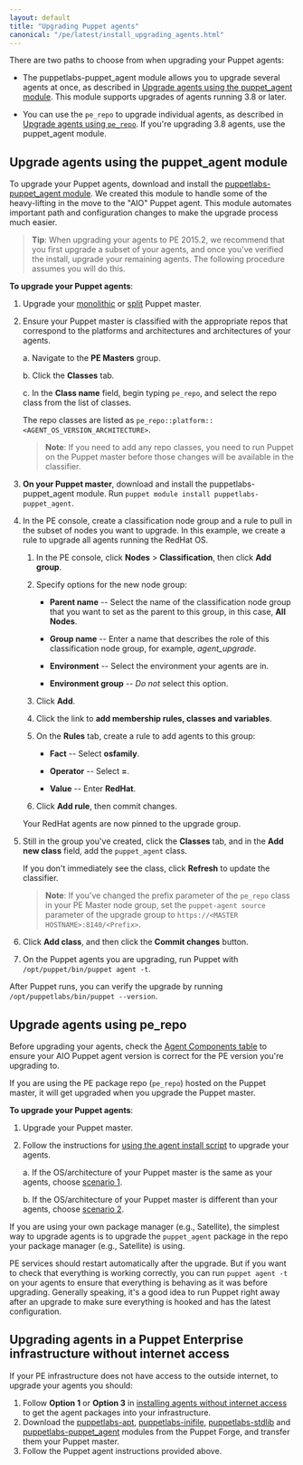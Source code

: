 ```yaml
---
layout: default
title: "Upgrading Puppet agents"
canonical: "/pe/latest/install_upgrading_agents.html"
---
```



There are two paths to choose from when upgrading your Puppet agents:

* The puppetlabs-puppet\_agent module allows you to upgrade several agents at once, as described in [Upgrade agents using the puppet_agent module](#upgrade-agents-using-the-puppetagent-module). This module supports upgrades of agents running 3.8 or later.

* You can use the `pe_repo` to upgrade individual agents, as described in [Upgrade agents using `pe_repo`](#upgrade-agents-using-perepo). If you're upgrading 3.8 agents, use the puppet_agent module.

## Upgrade agents using the puppet_agent module

To upgrade your Puppet agents, download and install the [puppetlabs-puppet_agent module](https://forge.puppetlabs.com/puppetlabs/puppet_agent). We created this module to handle some of the heavy-lifting in the move to the "AIO" Puppet agent. This module automates important path and configuration changes to make the upgrade process much easier.

> **Tip**: When upgrading your agents to PE 2015.2, we recommend that you first upgrade a subset of your agents, and once you've verified the install, upgrade your remaining agents. The following procedure assumes you will do this.

**To upgrade your Puppet agents**:

1. Upgrade your [monolithic](./upgrade_mono.html) or [split](./upgrade_split.html) Puppet master.
2. Ensure your Puppet master is classified with the appropriate repos that correspond to the platforms and architectures and architectures of your agents.

   a. Navigate to the **PE Masters** group.

   b. Click the **Classes** tab.

   c. In the **Class name** field, begin typing `pe_repo`, and select the repo class from the list of classes.

   The repo classes are listed as `pe_repo::platform::<AGENT_OS_VERSION_ARCHITECTURE>`.

   >**Note**: If you need to add any repo classes, you need to run Puppet on the Puppet master before those changes will be available in the classifier.

3. **On your Puppet master**, download and install the puppetlabs-puppet\_agent module. Run `puppet module install puppetlabs-puppet_agent`.

4. In the PE console, create a classification node group and a rule to pull in the subset of nodes you want to upgrade. In this example, we create a rule to upgrade all agents running the RedHat OS.

   1. In the PE console, click **Nodes** > **Classification**, then click **Add group**.

   2. Specify options for the new node group:

      - **Parent name** -- Select the name of the classification node group that you want to set as the parent to this group, in this case, **All Nodes**.

      - **Group name** -- Enter a name that describes the role of this classification node group, for example, *agent_upgrade*.

      - **Environment** -- Select the environment your agents are in.

      - **Environment group** -- *Do not* select this option.

   3. Click **Add**.

   4. Click the link to **add membership rules, classes and variables**.

   5. On the **Rules** tab, create a rule to add agents to this group:

      - **Fact** -- Select **osfamily**.

      - **Operator** -- Select **=**.

      - **Value** -- Enter **RedHat**.

   6. Click **Add rule**, then commit changes.

   Your RedHat agents are now pinned to the upgrade group.

5. Still in the group you've created, click the **Classes** tab, and in the **Add new class** field, add the `puppet_agent` class.

   If you don't immediately see the class, click **Refresh** to update the classifier.

   > **Note**: If you've changed the prefix parameter of the `pe_repo` class in your PE Master node group, set the `puppet-agent source` parameter of the upgrade group to `https://<MASTER HOSTNAME>:8140/<Prefix>`.

6. Click **Add class**, and then click the **Commit changes** button.

7. On the Puppet agents you are upgrading, run Puppet with `/opt/puppet/bin/puppet agent -t`.

After Puppet runs, you can verify the upgrade by running `/opt/puppetlabs/bin/puppet --version`.

## Upgrade agents using pe_repo

Before upgrading your agents, check the [Agent Components table](./install_what_and_where.html#agent-components-on-all-nodes) to ensure your AIO Puppet agent version is correct for the PE version you're upgrading to.

If you are using the PE package repo (`pe_repo`) hosted on the Puppet master, it will get upgraded when you upgrade the Puppet master.

**To upgrade your Puppet agents**:

1. Upgrade your Puppet master.
2. Follow the instructions for [using the agent install script](./install_agents.html#installing-puppet-agents-with-the-package-installation-script) to upgrade your agents.

   a. If the OS/architecture of your Puppet master is the same as your agents, choose [scenario 1](./install_agents.html#scenario-1-the-osarchitecture-of-the-puppet-master-and-the-agent-node-are-the-same).

   b. If the OS/architecture of your Puppet master is different than your agents, choose [scenario 2](./install_agents.html#scenario-2-the-osarchitecture-of-the-puppet-master-and-the-agent-node-are-different).

If you are using your own package manager (e.g., Satellite), the simplest way to upgrade agents is to upgrade the `puppet_agent` package in the repo your package manager (e.g., Satellite) is using.

PE services should restart automatically after the upgrade. But if you want to check that everything is working correctly, you can run `puppet agent -t` on your agents to ensure that everything is behaving as it was before upgrading. Generally speaking, it's a good idea to run Puppet right away after an upgrade to make sure everything is hooked and has the latest configuration.

## Upgrading agents in a Puppet Enterprise infrastructure without internet access

[apt]: https://forge.puppetlabs.com/puppetlabs/apt
[inifile]: https://forge.puppetlabs.com/puppetlabs/inifile
[stdlib]: https://forge.puppetlabs.com/puppetlabs/stdlib
[puppet_agent]: https://forge.puppetlabs.com/puppetlabs/puppet_agent

If your PE infrastructure does not have access to the outside internet, to upgrade your agents you should:

1. Follow **Option 1** or **Option 3** in [installing agents without internet access](./install_agents.html#installing-agents-in-a-puppet-enterprise-infrastructure-without-internet-access) to get the agent packages into your infrastructure.
2. Download the [puppetlabs-apt][apt], [puppetlabs-inifile][inifile], [puppetlabs-stdlib][stdlib] and [puppetlabs-puppet_agent][puppet_agent] modules from the Puppet Forge, and transfer them your Puppet master.
3. Follow the Puppet agent instructions provided above.












